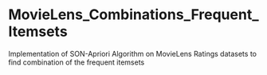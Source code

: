 # MovieLens_Combinations_Frequent_Itemsets
Implementation of SON-Apriori Algorithm on MovieLens Ratings datasets to find combination of the frequent itemsets
